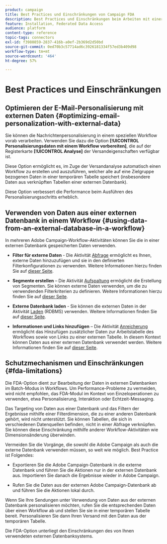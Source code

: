 ```yaml
---
product: campaign
title: Best Practices und Einschränkungen von Campaign FDA
description: Best Practices und Einschränkungen beim Arbeiten mit einer externen Datenbank (FDA)
feature: Installation, Federated Data Access
audience: platform
content-type: reference
topic-tags: connectors
exl-id: f3980859-2837-416b-a0ef-2b369d2d50bd
source-git-commit: 0ed70b3c57714ad6c3926181334f57ed3b409d98
workflow-type: tm+mt
source-wordcount: '464'
ht-degree: 57%

---
```


# Best Practices und Einschränkungen



## Optimieren der E-Mail-Personalisierung mit externen Daten {#optimizing-email-personalization-with-external-data}

Sie können die Nachrichtenpersonalisierung in einem speziellen Workflow vorab verarbeiten. Verwenden Sie dazu die Option **[!UICONTROL Personalisierungsdaten mit einem Workflow vorbereiten]**, die auf der Registerkarte **[!UICONTROL Analyse]** der Versandeigenschaften verfügbar ist.

Diese Option ermöglicht es, im Zuge der Versandanalyse automatisch einen Workflow zu erstellen und auszuführen, welcher alle auf eine Zielgruppe bezogenen Daten in einer temporären Tabelle speichert (insbesondere Daten aus verknüpften Tabellen einer externen Datenbank).

Diese Option verbessert die Performance beim Ausführen des Personalisierungsschritts erheblich.

## Verwenden von Daten aus einer externen Datenbank in einem Workflow {#using-data-from-an-external-database-in-a-workflow}

In mehreren Adobe Campaign-Workflow-Aktivitäten können Sie die in einer externen Datenbank gespeicherten Daten verwenden.

* **Filter für externe Daten** - Die Aktivität [Abfrage](../../workflow/using/targeting-data.md#selecting-data) ermöglicht es Ihnen, externe Daten hinzuzufügen und sie in den definierten Filterkonfigurationen zu verwenden. Weitere Informationen hierzu finden Sie auf [dieser Seite](../../workflow/using/targeting-data.md#selecting-data).

* **Segmente erstellen** – Die Aktivität [Aufspaltung](../../workflow/using/split.md) ermöglicht die Erstellung von Segmenten. Sie können externe Daten verwenden, um die zu verwendenden Filterkriterien zu definieren. Weitere Informationen hierzu finden Sie auf [dieser Seite](../../workflow/using/split.md).

* **Externe Datenbank laden** - Sie können die externen Daten in der Aktivität [Laden](../../workflow/using/data-loading-rdbms.md) (RDBMS) verwenden. Weitere Informationen finden Sie auf [dieser Seite](../../workflow/using/data-loading-rdbms.md).

* **Informationen und Links hinzufügen** – Die Aktivität [Anreicherung](../../workflow/using/enrichment.md) ermöglicht das Hinzufügen zusätzlicher Daten zur Arbeitstabelle des Workflows sowie von Links zu einer externen Tabelle. In diesem Kontext können Daten aus einer externen Datenbank verwendet werden. Weitere Informationen finden Sie auf [dieser Seite](../../workflow/using/enrichment.md).

## Schutzmechanismen und Einschränkungen {#fda-limitations}

Die FDA-Option dient zur Bearbeitung der Daten in externen Datenbanken im Batch-Modus in Workflows. Um Performance-Probleme zu vermeiden, wird nicht empfohlen, das FDA-Modul im Kontext von Einzeloperationen zu verwenden, etwa Personalisierung, Interaktion oder Echtzeit-Messaging.

Das Targeting von Daten aus einer Datenbank und das Filtern der Ergebnisse mithilfe einer Filterdimension, die zu einer anderen Datenbank gehört, wird nicht unterstützt. Sie können Tabellen, die sich in verschiedenen Datenquellen befinden, nicht in einer Abfrage verknüpfen. Sie können diese Einschränkung mithilfe anderer Workflow-Aktivitäten wie Dimensionsänderung überwinden.

Vermeiden Sie die Vorgänge, die sowohl die Adobe Campaign als auch die externe Datenbank verwenden müssen, so weit wie möglich. Best Practice ist Folgendes:

* Exportieren Sie die Adobe Campaign-Datenbank in die externe Datenbank und führen Sie die Aktionen nur in der externen Datenbank aus. Importieren Sie danach die Ergebnisse wieder in Adobe Campaign.

* Rufen Sie die Daten aus der externen Adobe Campaign-Datenbank ab und führen Sie die Aktionen lokal durch.

Wenn Sie Ihre Sendungen unter Verwendung von Daten aus der externen Datenbank personalisieren möchten, rufen Sie die entsprechenden Daten über einen Workflow ab und stellen Sie sie in einer temporären Tabelle bereit. Personalisieren Sie dann Ihren Versand mit den Daten aus der temporären Tabelle.

Die FDA-Option unterliegt den Einschränkungen des von Ihnen verwendeten externen Datenbanksystems.
